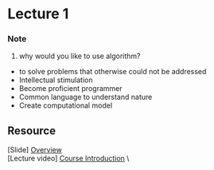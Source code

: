 # Lecture 1

### Note

1. why would you like to use algorithm?
- to solve problems that otherwise could not be addressed
- Intellectual stimulation
- Become proficient programmer
- Common language to understand nature
- Create computational model


## Resource 

[Slide] [Overview](https://d3c33hcgiwev3.cloudfront.net/_f61d4a32d33d174594ef36ee4f08611c_00Intro.pdf?Expires=1661472000&Signature=dbgwwinUVQLGyJGyDsEc1dBNF3TblAfmZatp~POQieg0SGfETQ7hwTvZEzGX0xHWEtJZCcHg9qVXgqqIx4DTnBcJw7oE~ebOHCsDx0qEAMl2A-eyWagiMvImnEIMN85kdAD4Jf6xJtIxkWexAy0FhKz75FFTDH8a1kU4aAaOBt4_&Key-Pair-Id=APKAJLTNE6QMUY6HBC5A) \
[Lecture video] [Course Introduction](https://www.coursera.org/learn/algorithms-part1/lecture/buZPh/course-introduction) \